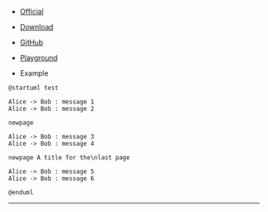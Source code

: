 
* [Official](https://plantuml.com/)

* [Download](https://plantuml.com/zh/download)

* [GitHub](https://github.com/plantuml/plantuml)

* [Playground](https://www.planttext.com/)

* Example

```puml
@startuml test

Alice -> Bob : message 1
Alice -> Bob : message 2

newpage

Alice -> Bob : message 3
Alice -> Bob : message 4

newpage A title for the\nlast page

Alice -> Bob : message 5
Alice -> Bob : message 6

@enduml
```

---

